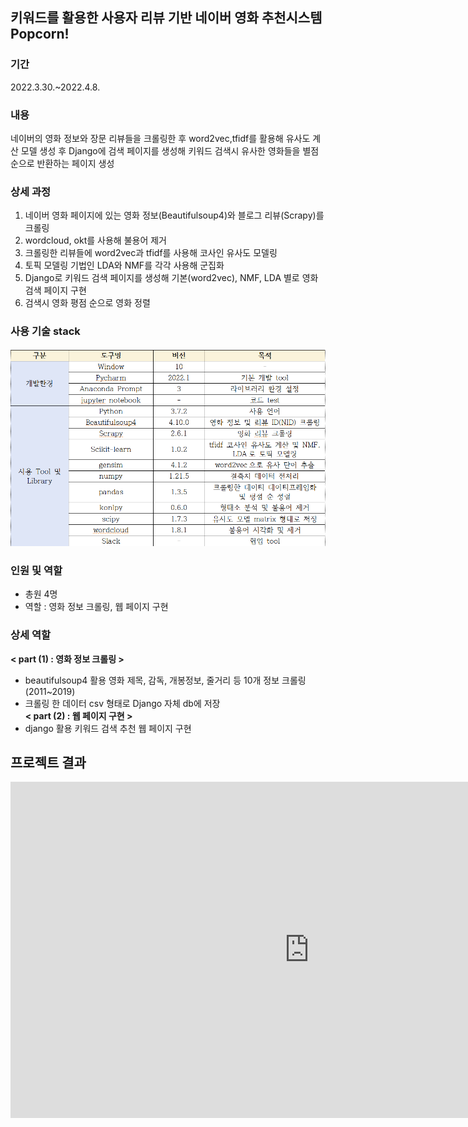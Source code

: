 
 ## 키워드를 활용한 사용자 리뷰 기반 네이버 영화 추천시스템 Popcorn!
 
 ### 기간  
 2022.3.30.~2022.4.8.  
 
 ### 내용   
 네이버의 영화 정보와 장문 리뷰들을 크롤링한 후 word2vec,tfidf를 활용해 유사도 계산 모델 생성 후 Django에 검색 페이지를 생성해 키워드 검색시 유사한 영화들을 별점순으로 반환하는 페이지 생성  
 
 ### 상세 과정
 
 1. 네이버 영화 페이지에 있는 영화 정보(Beautifulsoup4)와 블로그 리뷰(Scrapy)를 크롤링 
 2. wordcloud, okt를 사용해 불용어 제거 
 3. 크롤링한 리뷰들에 word2vec과 tfidf를 사용해 코사인 유사도 모델링 
 4. 토픽 모델링 기법인 LDA와 NMF를 각각 사용해 군집화 
 5. Django로 키워드 검색 페이지를 생성해 기본(word2vec), NMF, LDA 별로 영화 검색 페이지 구현 
 6. 검색시 영화 평점 순으로 영화 정렬
 
 ### 사용 기술 stack
 
 ![image](./stack.png)


### 인원 및 역할
- 총원 4명 
- 역할 : 영화 정보 크롤링, 웹 페이지 구현

### 상세 역할
**< part (1) : 영화 정보 크롤링 >**    
- beautifulsoup4 활용 영화 제목, 감독, 개봉정보, 줄거리 등 10개 정보 크롤링(2011~2019)
- 크롤링 한 데이터 csv 형태로 Django 자체 db에 저장  
**< part (2) : 웹 페이지 구현 >**  
- django 활용 키워드 검색 추천 웹 페이지 구현  

## 프로젝트 결과

<iframe width="956" height="538" src="https://www.youtube.com/embed/ozv4q2ov3Mk" frameborder="0" allow="accelerometer; autoplay; encrypted-media; gyroscope; picture-in-picture" allowfullscreen></iframe>
